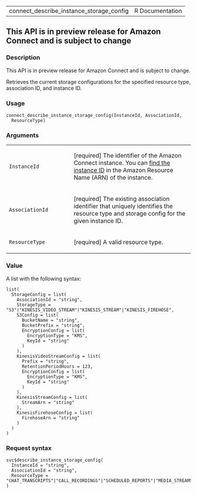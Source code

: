 <table style="width: 100%;">
<tbody>
<tr class="odd">
<td>connect_describe_instance_storage_config</td>
<td style="text-align: right;">R Documentation</td>
</tr>
</tbody>
</table>

## This API is in preview release for Amazon Connect and is subject to change

### Description

This API is in preview release for Amazon Connect and is subject to
change.

Retrieves the current storage configurations for the specified resource
type, association ID, and instance ID.

### Usage

    connect_describe_instance_storage_config(InstanceId, AssociationId,
      ResourceType)

### Arguments

<table>
<colgroup>
<col style="width: 35%" />
<col style="width: 65%" />
</colgroup>
<tbody>
<tr class="odd">
<td><code
id="connect_describe_instance_storage_config_:_InstanceId">InstanceId</code></td>
<td><p>[required] The identifier of the Amazon Connect instance. You can
<a
href="https://docs.aws.amazon.com/connect/latest/adminguide/find-instance-arn.html">find
the instance ID</a> in the Amazon Resource Name (ARN) of the
instance.</p></td>
</tr>
<tr class="even">
<td><code
id="connect_describe_instance_storage_config_:_AssociationId">AssociationId</code></td>
<td><p>[required] The existing association identifier that uniquely
identifies the resource type and storage config for the given instance
ID.</p></td>
</tr>
<tr class="odd">
<td><code
id="connect_describe_instance_storage_config_:_ResourceType">ResourceType</code></td>
<td><p>[required] A valid resource type.</p></td>
</tr>
</tbody>
</table>

### Value

A list with the following syntax:

    list(
      StorageConfig = list(
        AssociationId = "string",
        StorageType = "S3"|"KINESIS_VIDEO_STREAM"|"KINESIS_STREAM"|"KINESIS_FIREHOSE",
        S3Config = list(
          BucketName = "string",
          BucketPrefix = "string",
          EncryptionConfig = list(
            EncryptionType = "KMS",
            KeyId = "string"
          )
        ),
        KinesisVideoStreamConfig = list(
          Prefix = "string",
          RetentionPeriodHours = 123,
          EncryptionConfig = list(
            EncryptionType = "KMS",
            KeyId = "string"
          )
        ),
        KinesisStreamConfig = list(
          StreamArn = "string"
        ),
        KinesisFirehoseConfig = list(
          FirehoseArn = "string"
        )
      )
    )

### Request syntax

    svc$describe_instance_storage_config(
      InstanceId = "string",
      AssociationId = "string",
      ResourceType = "CHAT_TRANSCRIPTS"|"CALL_RECORDINGS"|"SCHEDULED_REPORTS"|"MEDIA_STREAMS"|"CONTACT_TRACE_RECORDS"|"AGENT_EVENTS"|"REAL_TIME_CONTACT_ANALYSIS_SEGMENTS"|"ATTACHMENTS"|"CONTACT_EVALUATIONS"
    )
